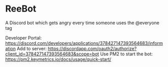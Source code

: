 # ReeBot

A Discord bot which gets angry every time someone uses the @everyone tag

Developer Portal: <https://discord.com/developers/applications/378427147393564683/information>
Add to server: <https://discordapp.com/oauth2/authorize?client_id=378427147393564683&scope=bot>
Use PM2 to start the bot: <https://pm2.keymetrics.io/docs/usage/quick-start/>
